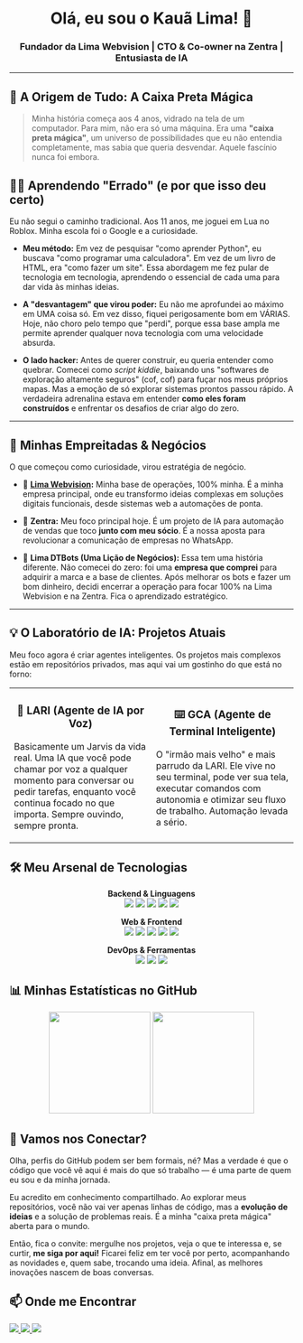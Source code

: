 <h1 align="center">Olá, eu sou o Kauã Lima! 👋</h1>
<h3 align="center">Fundador da Lima Webvision | CTO & Co-owner na Zentra | Entusiasta de IA</h3>

---

## 🚀 A Origem de Tudo: A Caixa Preta Mágica

> Minha história começa aos 4 anos, vidrado na tela de um computador. Para mim, não era só uma máquina. Era uma **"caixa preta mágica"**, um universo de possibilidades que eu não entendia completamente, mas sabia que queria desvendar. Aquele fascínio nunca foi embora.

## 👨‍💻 Aprendendo "Errado" (e por que isso deu certo)

Eu não segui o caminho tradicional. Aos 11 anos, me joguei em Lua no Roblox. Minha escola foi o Google e a curiosidade.

*   **Meu método:** Em vez de pesquisar "como aprender Python", eu buscava "como programar uma calculadora". Em vez de um livro de HTML, era "como fazer um site". Essa abordagem me fez pular de tecnologia em tecnologia, aprendendo o essencial de cada uma para dar vida às minhas ideias.

*   **A "desvantagem" que virou poder:** Eu não me aprofundei ao máximo em UMA coisa só. Em vez disso, fiquei perigosamente bom em VÁRIAS. Hoje, não choro pelo tempo que "perdi", porque essa base ampla me permite aprender qualquer nova tecnologia com uma velocidade absurda.

*   **O lado hacker:** Antes de querer construir, eu queria entender como quebrar. Comecei como *script kiddie*, baixando uns "softwares de exploração altamente seguros" (cof, cof) para fuçar nos meus próprios mapas. Mas a emoção de só explorar sistemas prontos passou rápido. A verdadeira adrenalina estava em entender **como eles foram construídos** e enfrentar os desafios de criar algo do zero.

---

## 🏢 Minhas Empreitadas & Negócios

O que começou como curiosidade, virou estratégia de negócio.

*   🚀 **[Lima Webvision](https://limawebvision.site):** Minha base de operações, 100% minha. É a minha empresa principal, onde eu transformo ideias complexas em soluções digitais funcionais, desde sistemas web a automações de ponta.

*   🤝 **Zentra:** Meu foco principal hoje. É um projeto de IA para automação de vendas que toco **junto com meu sócio**. É a nossa aposta para revolucionar a comunicação de empresas no WhatsApp.

*   👾 **Lima DTBots (Uma Lição de Negócios):** Essa tem uma história diferente. Não comecei do zero: foi uma **empresa que comprei** para adquirir a marca e a base de clientes. Após melhorar os bots e fazer um bom dinheiro, decidi encerrar a operação para focar 100% na Lima Webvision e na Zentra. Fica o aprendizado estratégico.

---

## 💡 O Laboratório de IA: Projetos Atuais

Meu foco agora é criar agentes inteligentes. Os projetos mais complexos estão em repositórios privados, mas aqui vai um gostinho do que está no forno:

<p align="center">
  <table>
    <tr>
      <td width="50%">
        <h3 align="center">🤖 LARI (Agente de IA por Voz)</h3>
        <p>Basicamente um Jarvis da vida real. Uma IA que você pode chamar por voz a qualquer momento para conversar ou pedir tarefas, enquanto você continua focado no que importa. Sempre ouvindo, sempre pronta.</p>
      </td>
      <td width="50%">
        <h3 align="center">⌨️ GCA (Agente de Terminal Inteligente)</h3>
        <p>O "irmão mais velho" e mais parrudo da LARI. Ele vive no seu terminal, pode ver sua tela, executar comandos com autonomia e otimizar seu fluxo de trabalho. Automação levada a sério.</p>
      </td>
    </tr>
  </table>
</p>

## 🛠️ Meu Arsenal de Tecnologias

<p align="center">
  <strong>Backend & Linguagens</strong><br>
  <img src="https://img.shields.io/badge/Python-3776AB?style=for-the-badge&logo=python&logoColor=white" />
  <img src="https://img.shields.io/badge/FastAPI-005571?style=for-the-badge&logo=fastapi&logoColor=white" />
  <img src="https://img.shields.io/badge/Lua-2C2D72?style=for-the-badge&logo=lua&logoColor=white" />
  <img src="https://img.shields.io/badge/REST_API-7389D8?style=for-the-badge" />
  <img src="https://img.shields.io/badge/PIX-32BCAD?style=for-the-badge&logo=pix&logoColor=white" />
</p>
<p align="center">
  <strong>Web & Frontend</strong><br>
  <img src="https://img.shields.io/badge/HTML5-E34F26?style=for-the-badge&logo=html5&logoColor=white" />
  <img src="https://img.shields.io/badge/CSS3-1572B6?style=for-the-badge&logo=css3&logoColor=white" />
  <img src="https://img.shields.io/badge/JavaScript-F7DF1E?style=for-the-badge&logo=javascript&logoColor=black" />
  <img src="https://img.shields.io/badge/Bootstrap-563D7C?style=for-the-badge&logo=bootstrap&logoColor=white" />
  <img src="https://img.shields.io/badge/Tailwind_CSS-38B2AC?style=for-the-badge&logo=tailwind-css&logoColor=white" />
</p>
<p align="center">
  <strong>DevOps & Ferramentas</strong><br>
  <img src="https://img.shields.io/badge/GIT-E44C30?style=for-the-badge&logo=git&logoColor=white" />
  <img src="https://img.shields.io/badge/Linux-FCC624?style=for-the-badge&logo=linux&logoColor=black" />
  <img src="https://img.shields.io/badge/WSL-4D4D4D?style=for-the-badge&logo=wsl&logoColor=white" />
</p>

## 📊 Minhas Estatísticas no GitHub

<p align="center">
  <img height="180em" src="https://github-readme-stats.vercel.app/api?username=klimadev&show_icons=true&theme=radical&bg_color=00000000&include_all_commits=true&count_private=true"/>
  <img height="180em" src="https://github-readme-stats.vercel.app/api/top-langs/?username=klimadev&layout=compact&langs_count=7&theme=radical&bg_color=00000000"/>
</p>

## 🤝 Vamos nos Conectar?

Olha, perfis do GitHub podem ser bem formais, né? Mas a verdade é que o código que você vê aqui é mais do que só trabalho — é uma parte de quem eu sou e da minha jornada.

Eu acredito em conhecimento compartilhado. Ao explorar meus repositórios, você não vai ver apenas linhas de código, mas a **evolução de ideias** e a solução de problemas reais. É a minha "caixa preta mágica" aberta para o mundo.

Então, fica o convite: mergulhe nos projetos, veja o que te interessa e, se curtir, **me siga por aqui!** Ficarei feliz em ter você por perto, acompanhando as novidades e, quem sabe, trocando uma ideia. Afinal, as melhores inovações nascem de boas conversas.

## 📫 Onde me Encontrar

<p align="left">
  <a href="https://linkedin.com/in/kauã-lima-ba80912bb" target="_blank">
    <img src="https://img.shields.io/badge/LinkedIn-0077B5?style=for-the-badge&logo=linkedin&logoColor=white" />
  </a>
  <a href="https://instagram.com/000_kaua000" target="_blank">
    <img src="https://img.shields.io/badge/Instagram-E4405F?style=for-the-badge&logo=instagram&logoColor=white" />
  </a>
  <a href="https://limawebvision.site" target="_blank">
    <img src="https://img.shields.io/badge/Meu_Site-D14836?style=for-the-badge&logo=google-chrome&logoColor=white" />
  </a>
</p>
